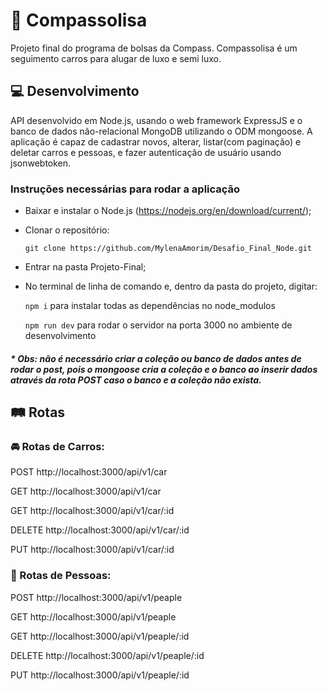 # :blue_car: Compassolisa 
Projeto final do programa de bolsas da Compass. Compassolisa é um seguimento carros para alugar de luxo e semi luxo.

## :computer: Desenvolvimento

API desenvolvido em Node.js, usando o web framework ExpressJS e o banco de dados não-relacional MongoDB utilizando o ODM mongoose. 
A aplicação é capaz de cadastrar novos, alterar, listar(com paginação) e deletar carros e pessoas, e fazer autenticação de usuário usando jsonwebtoken.

### Instruções necessárias para rodar a aplicação
- Baixar e instalar o Node.js (https://nodejs.org/en/download/current/);

- Clonar o repositório:

  ```
  git clone https://github.com/MylenaAmorim/Desafio_Final_Node.git
  ```

- Entrar na pasta Projeto-Final;

- No terminal de linha de comando e, dentro da pasta do projeto, digitar:

  ```npm i``` para instalar todas as dependências no node_modulos

  ```npm run dev``` para rodar o servidor na porta 3000 no ambiente de desenvolvimento

##### * Obs: não é necessário criar a coleção ou banco de dados antes de rodar o post, pois o mongoose cria a coleção e o banco ao inserir dados através da rota POST caso o banco e a coleção não exista.

## :railway_track: Rotas

### :oncoming_automobile: Rotas de Carros:

POST http://localhost:3000/api/v1/car

GET http://localhost:3000/api/v1/car

GET http://localhost:3000/api/v1/car/:id

DELETE http://localhost:3000/api/v1/car/:id

PUT http://localhost:3000/api/v1/car/:id

### :pouting_face: Rotas de Pessoas:

POST http://localhost:3000/api/v1/peaple

GET http://localhost:3000/api/v1/peaple

GET http://localhost:3000/api/v1/peaple/:id

DELETE http://localhost:3000/api/v1/peaple/:id

PUT http://localhost:3000/api/v1/peaple/:id



